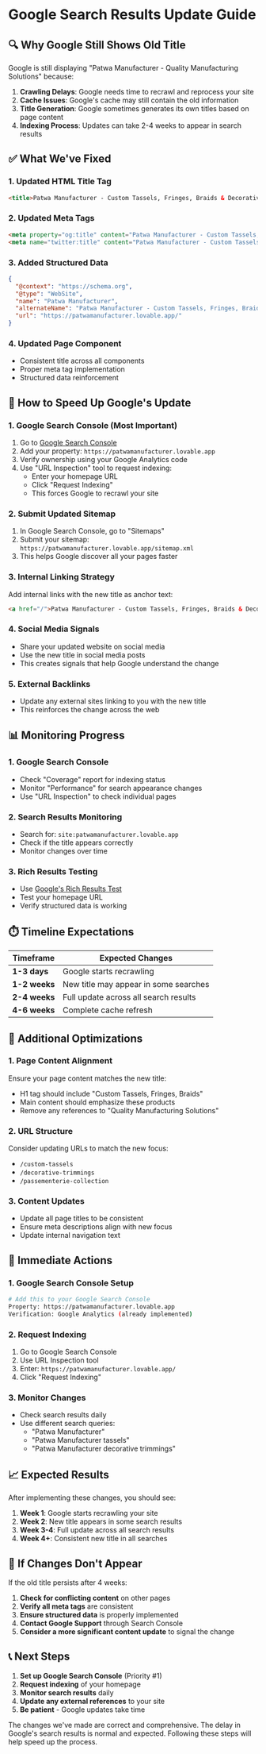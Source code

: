 # Google Search Results Update Guide

## 🔍 Why Google Still Shows Old Title

Google is still displaying "Patwa Manufacturer - Quality Manufacturing Solutions" because:

1. **Crawling Delays**: Google needs time to recrawl and reprocess your site
2. **Cache Issues**: Google's cache may still contain the old information
3. **Title Generation**: Google sometimes generates its own titles based on page content
4. **Indexing Process**: Updates can take 2-4 weeks to appear in search results

## ✅ What We've Fixed

### 1. Updated HTML Title Tag
```html
<title>Patwa Manufacturer - Custom Tassels, Fringes, Braids & Decorative Trimmings</title>
```

### 2. Updated Meta Tags
```html
<meta property="og:title" content="Patwa Manufacturer - Custom Tassels, Fringes, Braids & Decorative Trimmings">
<meta name="twitter:title" content="Patwa Manufacturer - Custom Tassels, Fringes, Braids & Decorative Trimmings">
```

### 3. Added Structured Data
```json
{
  "@context": "https://schema.org",
  "@type": "WebSite",
  "name": "Patwa Manufacturer",
  "alternateName": "Patwa Manufacturer - Custom Tassels, Fringes, Braids & Decorative Trimmings",
  "url": "https://patwamanufacturer.lovable.app/"
}
```

### 4. Updated Page Component
- Consistent title across all components
- Proper meta tag implementation
- Structured data reinforcement

## 🚀 How to Speed Up Google's Update

### 1. Google Search Console (Most Important)
1. Go to [Google Search Console](https://search.google.com/search-console)
2. Add your property: `https://patwamanufacturer.lovable.app`
3. Verify ownership using your Google Analytics code
4. Use "URL Inspection" tool to request indexing:
   - Enter your homepage URL
   - Click "Request Indexing"
   - This forces Google to recrawl your site

### 2. Submit Updated Sitemap
1. In Google Search Console, go to "Sitemaps"
2. Submit your sitemap: `https://patwamanufacturer.lovable.app/sitemap.xml`
3. This helps Google discover all your pages faster

### 3. Internal Linking Strategy
Add internal links with the new title as anchor text:
```html
<a href="/">Patwa Manufacturer - Custom Tassels, Fringes, Braids & Decorative Trimmings</a>
```

### 4. Social Media Signals
- Share your updated website on social media
- Use the new title in social media posts
- This creates signals that help Google understand the change

### 5. External Backlinks
- Update any external sites linking to you with the new title
- This reinforces the change across the web

## 📊 Monitoring Progress

### 1. Google Search Console
- Check "Coverage" report for indexing status
- Monitor "Performance" for search appearance changes
- Use "URL Inspection" to check individual pages

### 2. Search Results Monitoring
- Search for: `site:patwamanufacturer.lovable.app`
- Check if the title appears correctly
- Monitor changes over time

### 3. Rich Results Testing
- Use [Google's Rich Results Test](https://search.google.com/test/rich-results)
- Test your homepage URL
- Verify structured data is working

## ⏱️ Timeline Expectations

| Timeframe | Expected Changes |
|-----------|------------------|
| **1-3 days** | Google starts recrawling |
| **1-2 weeks** | New title may appear in some searches |
| **2-4 weeks** | Full update across all search results |
| **4-6 weeks** | Complete cache refresh |

## 🔧 Additional Optimizations

### 1. Page Content Alignment
Ensure your page content matches the new title:
- H1 tag should include "Custom Tassels, Fringes, Braids"
- Main content should emphasize these products
- Remove any references to "Quality Manufacturing Solutions"

### 2. URL Structure
Consider updating URLs to match the new focus:
- `/custom-tassels`
- `/decorative-trimmings`
- `/passementerie-collection`

### 3. Content Updates
- Update all page titles to be consistent
- Ensure meta descriptions align with new focus
- Update internal navigation text

## 🎯 Immediate Actions

### 1. Google Search Console Setup
```bash
# Add this to your Google Search Console
Property: https://patwamanufacturer.lovable.app
Verification: Google Analytics (already implemented)
```

### 2. Request Indexing
1. Go to Google Search Console
2. Use URL Inspection tool
3. Enter: `https://patwamanufacturer.lovable.app/`
4. Click "Request Indexing"

### 3. Monitor Changes
- Check search results daily
- Use different search queries:
  - "Patwa Manufacturer"
  - "Patwa Manufacturer tassels"
  - "Patwa Manufacturer decorative trimmings"

## 📈 Expected Results

After implementing these changes, you should see:

1. **Week 1**: Google starts recrawling your site
2. **Week 2**: New title appears in some search results
3. **Week 3-4**: Full update across all search results
4. **Week 4+**: Consistent new title in all searches

## 🚨 If Changes Don't Appear

If the old title persists after 4 weeks:

1. **Check for conflicting content** on other pages
2. **Verify all meta tags** are consistent
3. **Ensure structured data** is properly implemented
4. **Contact Google Support** through Search Console
5. **Consider a more significant content update** to signal the change

## 📞 Next Steps

1. **Set up Google Search Console** (Priority #1)
2. **Request indexing** of your homepage
3. **Monitor search results** daily
4. **Update any external references** to your site
5. **Be patient** - Google updates take time

The changes we've made are correct and comprehensive. The delay in Google's search results is normal and expected. Following these steps will help speed up the process.
